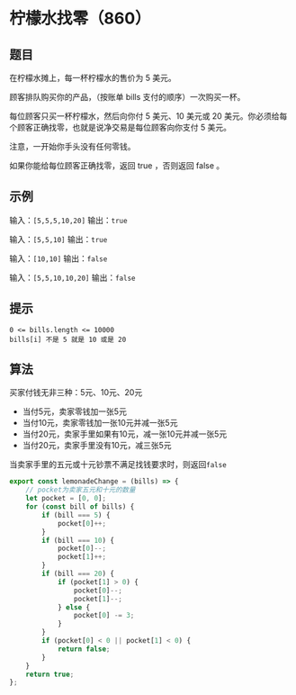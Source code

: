 # 柠檬水找零（860）

## 题目

在柠檬水摊上，每一杯柠檬水的售价为 5 美元。

顾客排队购买你的产品，（按账单 bills 支付的顺序）一次购买一杯。

每位顾客只买一杯柠檬水，然后向你付 5 美元、10 美元或 20 美元。你必须给每个顾客正确找零，也就是说净交易是每位顾客向你支付 5 美元。

注意，一开始你手头没有任何零钱。

如果你能给每位顾客正确找零，返回 true ，否则返回 false 。

## 示例

输入：`[5,5,5,10,20]`
输出：`true`

输入：`[5,5,10]`
输出：`true`

输入：`[10,10]`
输出：`false`

输入：`[5,5,10,10,20]`
输出：`false` 

## 提示

```
0 <= bills.length <= 10000
bills[i] 不是 5 就是 10 或是 20 
```

## 算法

买家付钱无非三种：5元、10元、20元

- 当付5元，卖家零钱加一张5元
- 当付10元，卖家零钱加一张10元并减一张5元
- 当付20元，卖家手里如果有10元，减一张10元并减一张5元
- 当付20元，卖家手里没有10元，减三张5元

当卖家手里的五元或十元钞票不满足找钱要求时，则返回`false`

```js
export const lemonadeChange = (bills) => {
	// pocket为卖家五元和十元的数量
	let pocket = [0, 0];
	for (const bill of bills) {
		if (bill === 5) {
			pocket[0]++;
		}
		if (bill === 10) {
			pocket[0]--;
			pocket[1]++;
		}
		if (bill === 20) {
			if (pocket[1] > 0) {
				pocket[0]--;
				pocket[1]--;
			} else {
				pocket[0] -= 3;
			}
		}
		if (pocket[0] < 0 || pocket[1] < 0) {
			return false;
		}
	}
	return true;
};
```